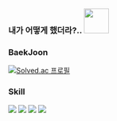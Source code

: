 ### 내가 어떻게 했더라?.. <img src="https://i1.ruliweb.com/img/22/05/16/180ca6537374e3ce9.jpg" width="50px" height="50px">

<!--
**jaeseong-kim/jaeseong-kim** is a ✨ _special_ ✨ repository because its `README.md` (this file) appears on your GitHub profile.

Here are some ideas to get you started:

- 🔭 I’m currently working on ...
- 🌱 I’m currently learning ...
- 👯 I’m looking to collaborate on ...
- 🤔 I’m looking for help with ...
- 💬 Ask me about ...
- 📫 How to reach me: ...
- 😄 Pronouns: ...
- ⚡ Fun fact: ...
-->


### BaekJoon

  [![Solved.ac 프로필](http://mazassumnida.wtf/api/v2/generate_badge?boj=wotjd0113)](https://solved.ac/wotjd0113)

### Skill

<img src="https://img.shields.io/badge/Java-lightgrey?style=flat"/> <img src="https://img.shields.io/badge/Spring Boot-6DB33F?style=flat&logo=Spring Boot&logoColor=white"/> <img src="https://img.shields.io/badge/MySQL-4479A1?style=flat&logo=MySQL&logoColor=white"/> <img src="https://img.shields.io/badge/GitHub-181717?style=flat&logo=GitHub&logoColor=white"/>
